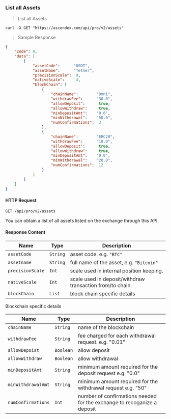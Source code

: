 ### List all Assets

> List all Assets

```
curl -X GET "https://ascendex.com/api/pro/v2/assets"
```

> Sample Response 

```json
{
    "code": 0,
    "data": [
        {
            "assetCode":      "USDT",
            "assetName":      "Tether",
            "precisionScale":  9,
            "nativeScale":     4,
            "blockChain": [
                {
                    "chainName":        "Omni",
                    "withdrawFee":      "30.0",
                    "allowDeposit":      true,
                    "allowWithdraw":     true,
                    "minDepositAmt":    "0.0",
                    "minWithdrawal":    "50.0",
                    "numConfirmations":  3
                },
                {
                    "chainName":        "ERC20",
                    "withdrawFee":      "10.0",
                    "allowDeposit":      true,
                    "allowWithdraw":     true,
                    "minDepositAmt":    "0.0",
                    "minWithdrawal":    "20.0",
                    "numConfirmations":  12
                }
            ]
        }
    ]
}
```

#### HTTP Request

`GET /api/pro/v2/assets`

You can obtain a list of all assets listed on the exchange through this API.

#### Response Content

 Name               | Type     | Description                                                                                 
------------------- | -------- | --------------------- 
 `assetCode`        | `String` | asset code. e.g. `"BTC"`
 `assetname`        | `String` | full name of the asset, e.g. `"Bitcoin"`
 `precisionScale`   | `Int`    | scale used in internal position keeping.
 `nativeScale`      | `Int`    | scale used in deposit/withdraw transaction from/to chain. 
 `blockChain`       | `List`   | block chain specific details


Blockchain specific details

 Name               | Type      | Description                                                                                 
------------------- | --------- | --------------------- 
 `chainName`        | `String`  | name of the blockchain
 `withdrawFee`      | `String`  | fee charged for each withdrawal request. e.g. "0.01"
 `allowDepoist`     | `Boolean` | allow deposit
 `allowWithdraw`    | `Boolean` | allow withdrawal
 `minDepositAmt`    | `String`  | minimum amount required for the deposit request e.g. "0.0"
 `minWithdrawalAmt` | `String`  | minimum amount required for the withdrawal request e.g. "50"
 `numConfirmations` | `Int`     | number of confirmations needed for the exchange to recoganize a deposit
